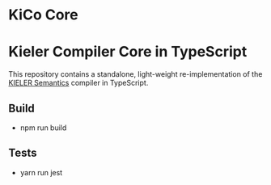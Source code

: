 # KiCo Core

# Kieler Compiler Core in TypeScript

This repository contains a standalone, light-weight re-implementation of the [KIELER Semantics](https://github.com/kieler/semantics) compiler in TypeScript.

## Build

  * npm run build

## Tests

  * yarn run jest